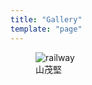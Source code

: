 ```yaml
---
title: "Gallery"
template: "page"
---
```


<figure class="float-right" >
	<img src="/media/myanmar/railway.jpg" alt="railway">
	<figcaption>山茂堅</figcaption>
</figure>

